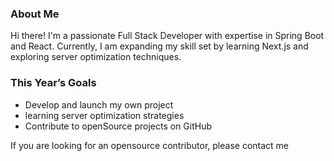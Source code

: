 ### **About Me**

Hi there! I'm a passionate Full Stack Developer with expertise in Spring Boot and React. Currently, I am expanding my skill set by learning Next.js and exploring server optimization techniques.

### **This Year’s Goals**

- Develop and launch my own project
- learning server optimization strategies
- Contribute to openSource projects on GitHub

If you are looking for an opensource contributor, please contact me
